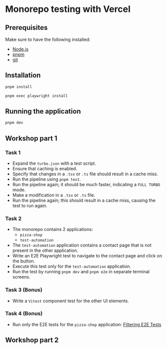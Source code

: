 # Monorepo testing with Vercel

## Prerequisites

Make sure to have the following installed:

- [Node.js](https://nodejs.org/en/download/)
- [pnpm](https://pnpm.io/installation)
- [git](https://git-scm.com/downloads)

## Installation

```bash
pnpm install
```

```bash
pnpm exec playwright install
```

## Running the application

```bash
pnpm dev
```

## Workshop part 1

### Task 1

- Expand the `turbo.json` with a test script.
- Ensure that caching is enabled.
- Specify that changes in a `.tsx` or `.ts` file should result in a cache miss.
- Run the pipeline using `pnpm test`.
- Run the pipeline again; it should be much faster, indicating a `FULL TURBO` mode.
- Make a modification in a `.tsx` or `.ts` file.
- Run the pipeline again; this should result in a cache miss, causing the test to run again.

### Task 2

- The monorepo contains 2 applications:
  - `pizza-shop`
  - `test-automation`
- The `test-automation` application contains a contact page that is not present in the other application.
- Write an E2E Playwright test to navigate to the contact page and click on the button.
- Execute this test only for the `test-automation` application.
- Run the test by running `pnpm dev` and `pnpm e2e` in separate terminal screens.

### Task 3 (Bonus)

- Write a `Vitest` component test for the other UI elements.

### Task 4 (Bonus)

- Run only the E2E tests for the `pizza-shop` application:
  [Filtering E2E Tests](https://turbo.build/repo/docs/core-concepts/monorepos/filtering)

## Workshop part 2
